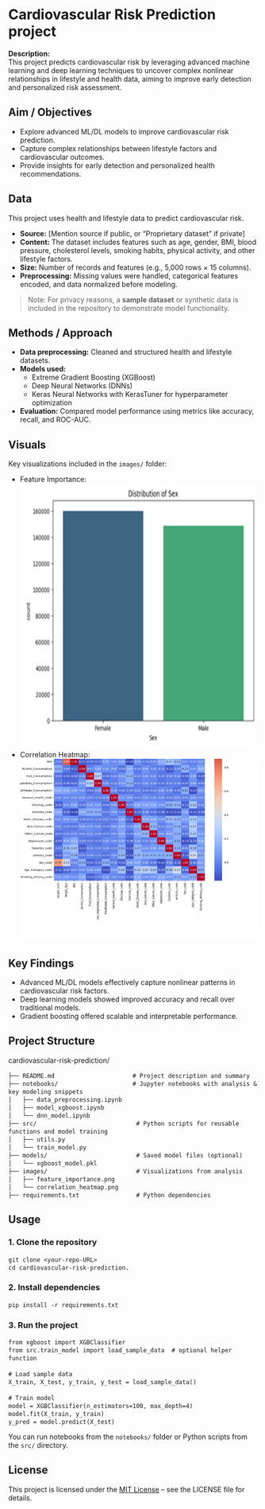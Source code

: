 # Cardiovascular Risk Prediction project

**Description:**  
This project predicts cardiovascular risk by leveraging advanced machine learning and deep learning techniques to uncover complex nonlinear relationships in lifestyle and health data, aiming to improve early detection and personalized risk assessment.

## Aim / Objectives  
- Explore advanced ML/DL models to improve cardiovascular risk prediction.  
- Capture complex relationships between lifestyle factors and cardiovascular outcomes.  
- Provide insights for early detection and personalized health recommendations.

## Data

This project uses health and lifestyle data to predict cardiovascular risk. 

- **Source:** [Mention source if public, or “Proprietary dataset” if private]  
- **Content:** The dataset includes features such as age, gender, BMI, blood pressure, cholesterol levels, smoking habits, physical activity, and other lifestyle factors.  
- **Size:** Number of records and features (e.g., 5,000 rows × 15 columns).  
- **Preprocessing:** Missing values were handled, categorical features encoded, and data normalized before modeling.  

> Note: For privacy reasons, a **sample dataset** or synthetic data is included in the repository to demonstrate model functionality.

## Methods / Approach  
- **Data preprocessing:** Cleaned and structured health and lifestyle datasets.  
- **Models used:**  
  - Extreme Gradient Boosting (XGBoost)  
  - Deep Neural Networks (DNNs)  
  - Keras Neural Networks with KerasTuner for hyperparameter optimization  
- **Evaluation:** Compared model performance using metrics like accuracy, recall, and ROC-AUC.

## Visuals
Key visualizations included in the `images/` folder:
- Feature Importance: ![Feature Importance](feature_imp.png)
- Correlation Heatmap: ![Correlation Heatmap](correlation_heatmap.png)

## Key Findings  
- Advanced ML/DL models effectively capture nonlinear patterns in cardiovascular risk factors.  
- Deep learning models showed improved accuracy and recall over traditional models.  
- Gradient boosting offered scalable and interpretable performance.
## Project Structure

cardiovascular-risk-prediction/
```
├── README.md                      # Project description and summary
├── notebooks/                     # Jupyter notebooks with analysis & key modeling snippets
│   ├── data_preprocessing.ipynb
│   ├── model_xgboost.ipynb
│   └── dnn_model.ipynb
├── src/                            # Python scripts for reusable functions and model training
│   ├── utils.py
│   └── train_model.py
├── models/                         # Saved model files (optional)
│   └── xgboost_model.pkl
├── images/                         # Visualizations from analysis
│   ├── feature_importance.png
│   └── correlation_heatmap.png
├── requirements.txt                # Python dependencies

```
## Usage

### 1. Clone the repository
```
git clone <your-repo-URL>
cd cardiovascular-risk-prediction.
```
 ### 2. Install dependencies
```
pip install -r requirements.txt
```

### 3. Run the project
```
from xgboost import XGBClassifier
from src.train_model import load_sample_data  # optional helper function

# Load sample data
X_train, X_test, y_train, y_test = load_sample_data()

# Train model
model = XGBClassifier(n_estimators=100, max_depth=4)
model.fit(X_train, y_train)
y_pred = model.predict(X_test)
```
You can run notebooks from the `notebooks/` folder or Python scripts from the `src/` directory.

 ## License
This project is licensed under the [MIT License](LICENSE) – see the LICENSE file for details.

